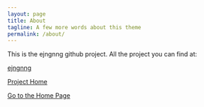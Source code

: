 ```yaml
---
layout: page
title: About
tagline: A few more words about this theme
permalink: /about/
---
```


This is the ejngnng github project. 
All the project you can find at: 

[ejngnng](https://ejngnng.github.io)


[Project Home](https://github.com/ejngnng)


[Go to the Home Page](./)
